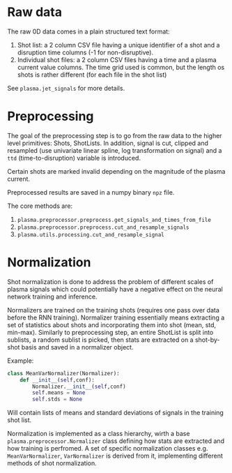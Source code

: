 # Raw data

The raw 0D data comes in a plain structured text format:

 1. Shot list: a 2 column CSV file having a unique identifier of a shot and a disruption time columns (-1 for non-disruptive). 
 1. Individual shot files: a 2 column CSV files having a time and a plasma current value columns. The time grid used is common, but the length os shots is rather different (for each file in the shot list)

See `plasma.jet_signals` for more details.

# Preprocessing

The goal of the preprocessing step is to go from the raw data to the higher level primitives: Shots, ShotLists. 
In addition, signal is cut, clipped and resampled (use univariate linear spline, log transformation on signal) and a `ttd` (time-to-disruption) variable is introduced. 

Certain shots are marked invalid depending on the magnitude of the plasma current.

Preprocessed results are saved in a numpy binary `npz` file.

The core methods are:
  1. `plasma.preprocessor.preprocess.get_signals_and_times_from_file`
  1. `plasma.preprocessor.preprocess.cut_and_resample_signals`
  1. `plasma.utils.processing.cut_and_resample_signal`


# Normalization

Shot normalization is done to address the problem of different scales of plasma signals which could potentially have a negative effect on the neural network training and inference.

Normalizers are trained on the training shots (requires one pass over data before the RNN training). Normalizer training essentially means extracting a set of statistics about shots and incorporating them into shot (mean, std, min-max).
Similarly to preprocessing step, an entire ShotList is split into sublists, a random sublist is picked, then stats are extracted on a shot-by-shot basis and saved in a normalizer object.

Example:

```python
class MeanVarNormalizer(Normalizer):
    def __init__(self,conf):
        Normalizer.__init__(self,conf)
        self.means = None
        self.stds = None
```  

Will contain lists of means and standard deviations of signals in the training shot list.

Normalization is implemented as a class hierarchy, wirth a base `plasma.preprocessor.Normalizer` class defining how stats are extracted and how training is perfromed. A set of specific normalization classes e.g. `MeanVarNormalizer`, `VarNormalizer` is derived from it, implementing different methods of shot normalization.
